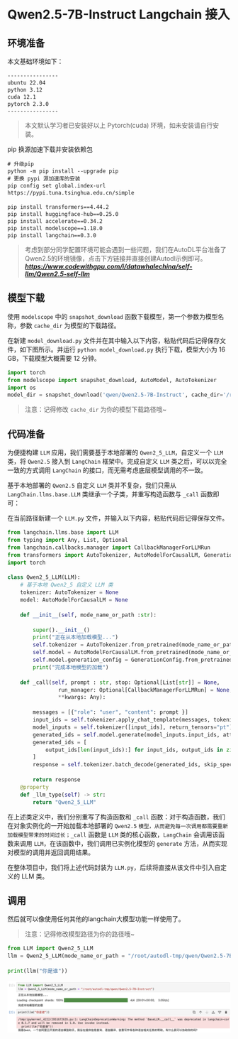 # Qwen2.5-7B-Instruct Langchain 接入

## 环境准备  
本文基础环境如下：

```
----------------
ubuntu 22.04
python 3.12
cuda 12.1
pytorch 2.3.0
----------------
```
> 本文默认学习者已安装好以上 Pytorch(cuda) 环境，如未安装请自行安装。

pip 换源加速下载并安装依赖包

```shell
# 升级pip
python -m pip install --upgrade pip
# 更换 pypi 源加速库的安装
pip config set global.index-url https://pypi.tuna.tsinghua.edu.cn/simple

pip install transformers==4.44.2
pip install huggingface-hub==0.25.0
pip install accelerate==0.34.2
pip install modelscope==1.18.0
pip install langchain==0.3.0
```

> 考虑到部分同学配置环境可能会遇到一些问题，我们在AutoDL平台准备了Qwen2.5的环境镜像，点击下方链接并直接创建Autodl示例即可。
> ***https://www.codewithgpu.com/i/datawhalechina/self-llm/Qwen2.5-self-llm***


## 模型下载

使用 `modelscope` 中的 `snapshot_download` 函数下载模型，第一个参数为模型名称，参数 `cache_dir` 为模型的下载路径。

在新建 `model_download.py` 文件并在其中输入以下内容，粘贴代码后记得保存文件，如下图所示。并运行 `python model_download.py` 执行下载，模型大小为 16 GB，下载模型大概需要 12 分钟。

```python  
import torch
from modelscope import snapshot_download, AutoModel, AutoTokenizer
import os
model_dir = snapshot_download('qwen/Qwen2.5-7B-Instruct', cache_dir='/root/autodl-tmp', revision='master')
```
> 注意：记得修改 `cache_dir` 为你的模型下载路径哦~

## 代码准备

为便捷构建 `LLM` 应用，我们需要基于本地部署的 `Qwen2_5_LLM`，自定义一个 `LLM` 类，将 `Qwen2.5` 接入到 `LangChain` 框架中。完成自定义 `LLM` 类之后，可以以完全一致的方式调用 `LangChain` 的接口，而无需考虑底层模型调用的不一致。

基于本地部署的 `Qwen2.5` 自定义 `LLM` 类并不复杂，我们只需从 `LangChain.llms.base.LLM` 类继承一个子类，并重写构造函数与 `_call` 函数即可：

在当前路径新建一个 `LLM.py` 文件，并输入以下内容，粘贴代码后记得保存文件。

```python
from langchain.llms.base import LLM
from typing import Any, List, Optional
from langchain.callbacks.manager import CallbackManagerForLLMRun
from transformers import AutoTokenizer, AutoModelForCausalLM, GenerationConfig, LlamaTokenizerFast
import torch

class Qwen2_5_LLM(LLM):
    # 基于本地 Qwen2_5 自定义 LLM 类
    tokenizer: AutoTokenizer = None
    model: AutoModelForCausalLM = None
        
    def __init__(self, mode_name_or_path :str):

        super().__init__()
        print("正在从本地加载模型...")
        self.tokenizer = AutoTokenizer.from_pretrained(mode_name_or_path, use_fast=False)
        self.model = AutoModelForCausalLM.from_pretrained(mode_name_or_path, torch_dtype=torch.bfloat16, device_map="auto")
        self.model.generation_config = GenerationConfig.from_pretrained(mode_name_or_path)
        print("完成本地模型的加载")
        
    def _call(self, prompt : str, stop: Optional[List[str]] = None,
                run_manager: Optional[CallbackManagerForLLMRun] = None,
                **kwargs: Any):

        messages = [{"role": "user", "content": prompt }]
        input_ids = self.tokenizer.apply_chat_template(messages, tokenize=False, add_generation_prompt=True)
        model_inputs = self.tokenizer([input_ids], return_tensors="pt").to('cuda')
        generated_ids = self.model.generate(model_inputs.input_ids, attention_mask=model_inputs['attention_mask'], max_new_tokens=512)
        generated_ids = [
            output_ids[len(input_ids):] for input_ids, output_ids in zip(model_inputs.input_ids, generated_ids)
        ]
        response = self.tokenizer.batch_decode(generated_ids, skip_special_tokens=True)[0]
        
        return response
    @property
    def _llm_type(self) -> str:
        return "Qwen2_5_LLM"
```

在上述类定义中，我们分别重写了构造函数和 `_call` 函数：对于构造函数，我们在对象实例化的一开始加载本地部署的 `Qwen2.5` `模型，从而避免每一次调用都需要重新加载模型带来的时间过长；_call` 函数是 `LLM` 类的核心函数，`LangChain` 会调用该函数来调用 `LLM`，在该函数中，我们调用已实例化模型的 `generate` 方法，从而实现对模型的调用并返回调用结果。

在整体项目中，我们将上述代码封装为 `LLM.py`，后续将直接从该文件中引入自定义的 LLM 类。

## 调用

然后就可以像使用任何其他的langchain大模型功能一样使用了。

> 注意：记得修改模型路径为你的路径哦~

```python
from LLM import Qwen2_5_LLM
llm = Qwen2_5_LLM(mode_name_or_path = "/root/autodl-tmp/qwen/Qwen2.5-7B-Instruct")

print(llm("你是谁"))
```

![对话示例](./images/02-1.png)
